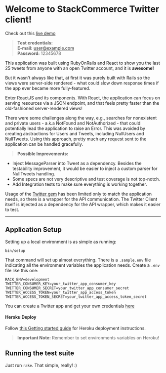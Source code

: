 Welcome to StackCommerce Twitter client!
===================

Check out this [live demo](http://stackcommerce-test.herokuapp.com)
> **Test credentials:**  
**E-mail:** user@example.com  
**Password:** 12345678 

This application was built using RubyOnRails and React to show you the last 25 tweets from anyone with an open Twitter account, and it is **awesome!**

But it wasn't always like that,  at first it was purely built with Rails so the views were server-side rendered - what could slow down response times if the app ever became more fully-featured.

Enter ReactJS and its components. With React, the application can focus on serving resources via a JSON endpoint, and that feels pretty faster than the old-fashioned server-rendered views!

There were some challenges along the way, e.g., searches for nonexistent and private users - a.k.a NotFound and NotAuthorized - that could potentially lead the application to raise an Error. This was avoided by creating abstractions for Users and Tweets, including NullUsers and NullTweets. Using this approach, pretty much any request sent to the application can be handled gracefully.

> **Possible Improvements:**
- Inject MessageParser into Tweet as a dependency. Besides the testability improvement, it would be easier to inject a custom parser for NullTweets handling.
- Some specs are not very descriptive and test coverage is not top-notch.
- Add Integration tests to make sure everything is working together.

Usage of the [Twitter gem][1] has been limited only to match the application needs, so there is a wrapper for the API communication. The Twitter Client itself is injected as a dependency for the API wrapper, which makes it easier to test.

----------

Application Setup
-------------
Setting up a local environment is as simple as running:
```shell
bin/setup
```

That command will set up almost everything. There is a ```.sample.env``` file indicating all the environment variables the application needs.
Create a ```.env``` file like this one:
```
RACK_ENV=development
TWITTER_CONSUMER_KEY=your_twitter_app_consumer_key
TWITTER_CONSUMER_SECRET=your_twitter_app_consumer_secret
TWITTER_ACCESS_TOKEN=your_twitter_app_access_token
TWITTER_ACCESS_TOKEN_SECRET=your_twitter_app_access_token_secret
```

You can create a Twitter app and get your own credentials [here](https://apps.twitter.com/)

#### <i class="icon-upload"></i> Heroku Deploy
Follow [this Getting started guide](https://devcenter.heroku.com/articles/getting-started-with-rails4) for Heroku deployment instructions.
> **Important Note:**
Remember to set environments variables on Heroku!


Running the test suite
-------------

Just run ```rake```. That simple, really! :)


[1]: https://github.com/sferik/twitter
